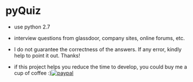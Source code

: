# pyQuiz
- use python 2.7
- interview questions from glassdoor, company sites, online forums, etc.
- I do not guarantee the correctness of the answers. If any error, kindly help to point it out. Thanks!

- if this project helps you reduce the time to develop, you could buy me a cup of coffee :)[![paypal](https://www.paypalobjects.com/en_US/i/btn/btn_donateCC_LG.gif)](https://paypal.me/boyac?locale.x=en_US)
